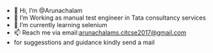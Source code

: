 - 👋 Hi, I’m @Arunachalam
- 👀 I’m Working as manual test engineer in Tata consultancy services
- 🌱 I’m currently learning selenium
- 📫 Reach me via email:arunachalams.citcse2017@gmail.com
- for suggesstions and guidance kindly send a mail

<!---
arunachalam-07/arunachalam-07 is a ✨ special ✨ repository because its `README.md` (this file) appears on your GitHub profile.
You can click the Preview link to take a look at your changes.
--->
